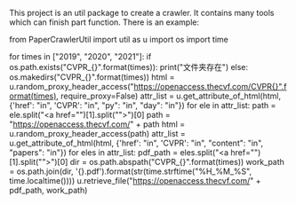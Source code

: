 This project is an util package to create a crawler.
It contains many tools which can finish part function.
There is an example:


from PaperCrawlerUtil import util as u
import os
import time


for times in ["2019", "2020", "2021"]:
    if os.path.exists("CVPR_{}".format(times)):
        print("文件夹存在")
    else:
        os.makedirs("CVPR_{}".format(times))
    html = u.random_proxy_header_access("https://openaccess.thecvf.com/CVPR{}".format(times), require_proxy=False)
    attr_list = u.get_attribute_of_html(html, {'href': "in", 'CVPR': "in", "py": "in", "day": "in"})
    for ele in attr_list:
        path = ele.split("<a href=\"")[1].split("\">")[0]
        path = "https://openaccess.thecvf.com/" + path
        html = u.random_proxy_header_access(path)
        attr_list = u.get_attribute_of_html(html,
                                          {'href': "in", 'CVPR': "in", "content": "in", "papers": "in"})
        for eles in attr_list:
            pdf_path = eles.split("<a href=\"")[1].split("\">")[0]
            dir = os.path.abspath("CVPR_{}".format(times))
            work_path = os.path.join(dir, '{}.pdf').format(str(time.strftime("%H_%M_%S", time.localtime())))
            u.retrieve_file("https://openaccess.thecvf.com/" + pdf_path, work_path)

